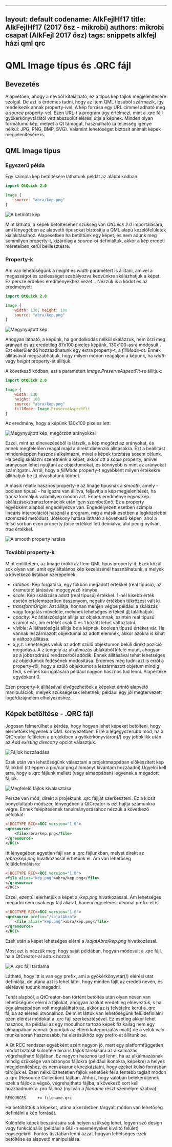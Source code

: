
---
layout: default
codename: AlkFejlHf17
title: AlkFejlHf17 (2017 ősz - mikrobi)
authors: mikrobi csapat (AlkFejl 2017 ősz)
tags: snippets alkfejl házi qml qrc
---

# QML Image típus és .QRC fájl #

## Bevezetés ##
Alapvetően, ahogy a névből kitalálható, ez a típus kép fájlok megjelenítésére szolgál. De azt is érdemes tudni, hogy az Item QML típsuból származik, így rendelkezik annak property-ivel.
A kép forrása egy URL címmel adható meg a *source* property-vel. Ezen URL-t a program úgy értelmezi, mint a .qrc fájl gyökérkönyvtárától vett abszuolút elérési útja a képnek.
Minden olyan formátumú kép, melyet a Qt támogat, használható (a teljesség igénye nélkül: JPG, PNG, BMP, SVG). Valamint lehetőséget biztosít animált képek megjelenítésére is.

## QML Image típus ##
### Egyszerű példa ###
Egy szimpla kép betöltésére láthatunk példát az alábbi kódban:
```qml
import QtQuick 2.0

Image {
	source: "abra/kep.png"
}
```
![A betölött kép](/abra/qtlogo-simple.png "A betöltött kép")

Mint látható, a képek betöltéséhez szükség van *QtQuick 2.0* importálására, ami lényegében az alapvető típusokat biztosítja a QML alapú kezelőfelületek kialakításához.
Alapesetben ha betöltünk egy képet, és nem adunk meg semmilyen property-t, kizárólag a *source*-ot definiáltuk, akkor a kép eredeti méreteiben kerül beillesztésre.
### Property-k ###
Ám van lehetőségünk a *height* és *width* paramétert is állítani, amivel a magasságot és szélességet szabályozva kedvünkre skálázhatjuk a képet. Ez persze érdekes eredményekhez vezet... Nézzük is a kódot és az eredményét:

```qml
import QtQuick 2.0

Image {
	width: 130; height: 100
	source: "abra/kep.png"
}
```

![Megynyújtott kép](/abra/qtlogo-stretch.png "Megnyújtott kép")

Ahogyan látható, a képünk, ha gondolkodás nélkül skálázzuk, nem örzi meg arányait és az eredetileg 87x100 pixeles képünk, 130x100-asra módosult.. 
Ezt elkerülendő hozzáadhatunk egy extra property-t, a *fillMode*-ot.
Ennek állításával megszabhatjuk, hogy milyen módon reagáljon a képünk, ha *width* vagy *height* property-ét állítjuk.

A következő kódban, ezt a paramétert *Image.PreserveAspectFit*-re állítjuk:
```qml
import QtQuick 2.0

Image {
	width: 130
	height: 100
	source: "abra/kep.png"
	fillMode: Image.PreserveAspectFit
}
```
Az eredmény, hogy a képünk 130x100 pixeles lett:

![Megynyújtott kép, megőrzött arányokkal](/abra/qtlogo-preserveaspectfit.png "Megnyújtott kép, megőrzött arányokkal")


Ezzel, mint az elnevezéséből is látszik, a kép megőrzi az arányokat, és ennek megfelelően reagál majd a direkt dimenzió állításokra. 
Ezt a beállítást mindenképpen hasznos alkalmazni,
mivel a képek torzítása sosem célunk. Ha pedig skálázni szeretnénk a képet, akkor ott a *scale* property, amivel arányosan lehet nyújtani az objektumokat, és könnyebb is mint az arányokat számítgatni.
Arról, hogy a *fillMode* property-t egyébként milyen értékekre állíthatjuk be [itt](https://doc-snapshots.qt.io/qt5-dev/qml-qtquick-image.html#fillMode-prop) olvashatunk többet.

A másik relatív hasznos property-e az Image típusnak a *smooth*, amely - boolean típusú - ha igazra van állítva, feljavítja a kép megjelenítését, ha transzformáljuk valamilyen módon azt.
Ennek eredménye egyes kép skálázások/transzformációk után igen szembetűnő. Ez a property egyébként alapból engedélyezve van. Engedélyezett esetben szimpla lineáris interpolációt használ a program, míg a másik esetben a legközelebbi szomszéd metódust.
Jótékony hatása látható a következő képen, ahol a felső sorban ezen property *false* értékkel lett deiniálva, alul pedig nyilván, *true* értékkel.

![A smooth property hatása](/abra/rectangle-smooth.png "A smooth property hatása")

### További property-k ###

Mint említtetem, az Image örökli az Item QML típus property-it. Ezek közül sok olyan van, amit egy általános kép kezelésénél használhatunk, s melyek a következő listában szerepelnek:
* *rotation*: Kép forgatása, egy fokban megadott értékkel (real típusú), az óramutató járásával megegyező irányba.
* *scale*:  Kép skálázása adott (real típusú) értékkel. 1-nél kisebb érték esetén értelemszerűen összenyom, negatív értékben tükrözést vált ki.
* *transformOrigin*: Azt állítja, honnan menjen végbe például a skálázás vagy forgatás művelete, melynek lehetséges értékeit [itt](https://doc-snapshots.qt.io/qt5-dev/qml-qtquick-item.html#transformOrigin-prop) találhatjuk.
* *opacity*: Az átlátszóságát állítja az objektumnak, szintén real típusú számot vár, ám értékét csak 0 és 1 között lehet változtatni.
* *visible*: A láthatóságát állítja be a képnek, boolean típusú értéket vár. Ha vannak leszármazott objektumai az adott elemnek, akkor azokra is kihat a változó állítása.
* *x,y,z*: Lehetséges velük az adott szülő objektumon belüli direkt pozíció megadása. A z tengely az alkalmazás ablakából kifelé mutat, ahogyan az a jobbsodrású rendszerből adódik. 
Ennek állításával tehát lehetséges az objektumok fedésének modosítása. Érdemes még tudni azt is erről a property-ről, hogy a szülő objektumot a leszármazott objetum mindig fedi, s ennek korrigálására például nagyon hasznos tud lenni.
Alapértéke egyébként 0.

Ezen property-k állításával elvégezhetőek a képeket érintő alapvető manipulációk, melyek szükségesek lehetnek, például egy jól megtervezett logó/dizájnelem elhelyezéshez.

## Képek betöltése - .QRC fájl ##

Jogosan felmerülhet a kérdés, hogy hogyan lehet képeket betölteni, hogy elérhetőek legyenek a QML környezetben. Erre a legegyszerűbb mód, ha a QtCreator felületen a projektben a gyökérkönyvtáron(/) egy jobbklikk után az
*Add existing direcotry* opciót választjuk.
 
![Fájlok hozzáadása](/abra/qtcreator-rcc2.JPG "Menü 1")

Ezek után van lehetőségünk választani a projektmappában előkészített kép fájlokból (itt éppen a pic/car.png állományt kívántam hozzáadni).Ügyelni kell arra, hogy a .qrc fájlunk mellett (vagy almappában) legyenek a megadott fájlok.
 
![Megfelelő fájlok kiválasztása](/abra/qtcreator-rcc3.JPG "Menü 2")

Persze van mód, direkt a projektunk .qrc fájlját szerkeszteni. Ez a kicsit bonyolultabb módszer, lényegében a QtCreator is ezt hajtja számunkra végre. Ennek felépítésének tanulmányozásához nézzük a következő példákat:

```xml
<!DOCTYPE RCC><RCC version="1.0">
<qresource>
    <file>abra/kep.png</file>
</qresource>
</RCC>
```
Itt lényegében egyetlen fájl van a .qrc fájlunkban, melyet direkt az */abra/kep.png* hivatkozással érhetünk el.
Ám van lehetőség felüldefiniálásra:

```xml
<!DOCTYPE RCC><RCC version="1.0">
<file alias="kep.png">abra/kep.png</file>
</qresource>
</RCC>
```

Ezzel, ezentúl elérhetjük a képet a */kep.png* hivatkozással.
Ám lehetséges megadni nem csak egy fájl alias-t, hanem egy elérési útvonal prefix-et is.

```xml
<!DOCTYPE RCC><RCC version="1.0">
<qresource prefix="/sajatAbra">
    <file alias="kep.png">abra/kep.png</file>
</qresource>
</RCC>
```
Ezek után a képet lehetséges elérni a */sajatAbra/kep.png* hivatkozással.

Most azt is nézzük meg, hogy saját példában, hogyan módosult a .qrc fájl, ha a QtCreator-al adtuk hozzá:

![A .qrc fájl tartlama](/abra/qtcreator-rcc4.JPG "A .qrc fájl tartlama")

Látható, hogy itt is van egy prefix, ami a gyökérkönyvtár(/) elérési utat definiálja, de utána azt is lehet látni, hogy minden fájlt az eredeti nevén, és elérésvel tudunk megadni.

Tehát alapból, a QtCreator-ban történt betöltés után olyan néven van lehetőségünk elérni a fájlokat, ahogyan azokat eredetileg elneveztük, s ha egy almappában volt megtalálható az, akkor az is felvételre kerül a .qrc fájlba az elérési útvonalhoz.
De mint láttuk van lehetőségünk felüldefiniálni ezen elérési módokat a .qrc fájl szerkesztésével. Ez esetleg akkor lehet hasznos, ha például az egy modulhoz tartozó képek fizikailag nem egy almappában vannak (mondjuk
az eltérő kategorizálás miatt) de a velük való munka során hasznosabb, ha elérésükhöz egy prefix-et állítunk be.

A Qt RCC rendszer egyébként azért nagyon jó, mert egy platformfüggetlen módot biztosít különféle bináris fájlok tárolására az alkalmazás végrehajtható fájljában. Ez nagyon hasznos tud lenni, ha az alkalmazásnak mindig szüksége van
bizonyos fájlokra (például ikonokra, képekre) a helyes megjelenítéshez, és nem akarunk koczkáztatni, hogy ezeket külső forrásban tároljuk el. Ezen nélkülözhetetlen fájlok vehetőek fel a fentebb taglalt módon a .qrc (Resource Collection) fájlban. Ahhoz, hogy valóban belekerüljenek ezek a fájlok a végső, végrehajtható fájlba, a kövekező sort kell hozzáadnunk a .pro fájlhoz (nyilván a *filename* részt személyre szabva):

```
RESOURCES     += filename.qrc
```

Ha betöltöttük a képeket, utána a kezdetben tárgyalt módon van lehetőség definiálni a kép forrását.

Különféle képek beszúrására sok helyen szükség lehet, legyen szó design vagy funkciónális (például a GUI-n eseményeket kiváltó felület) egységekről. Fontos tisztában lenni azzal, hogyan lehetséges ezek betöltése és alapvető 
manipulálása.



